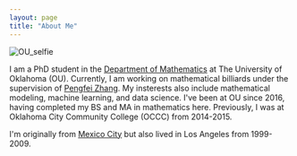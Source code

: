 ```yaml
---
layout: page
title: "About Me"
---
```


![OU_selfie](/assets/OU_selfie.jpeg)

I am a PhD student in the [Department of Mathematics](https://math.ou.edu/) at The University of Oklahoma (OU). Currently, I am working on mathematical billiards under the supervision of [Pengfei Zhang](https://math.ou.edu/~pzhang/). My insterests also include mathematical modeling, machine learning, and data science. I've been at OU since 2016, having completed my BS and MA in mathematics here. Previously, I was at Oklahoma City Community College (OCCC) from 2014-2015. 

I'm originally from [Mexico City](https://www.gettyimages.com/photos/john-coletti-mexico-city) but also lived in Los Angeles from 1999-2009. 
